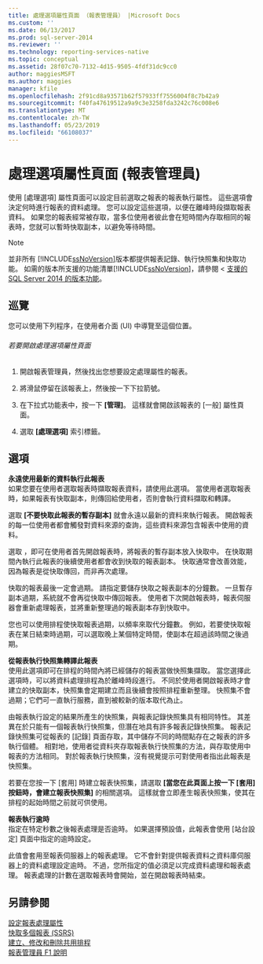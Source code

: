 ```yaml
---
title: 處理選項屬性頁面 （報表管理員） |Microsoft Docs
ms.custom: ''
ms.date: 06/13/2017
ms.prod: sql-server-2014
ms.reviewer: ''
ms.technology: reporting-services-native
ms.topic: conceptual
ms.assetid: 28f07c70-7132-4d15-9505-4fdf31dc9cc0
author: maggiesMSFT
ms.author: maggies
manager: kfile
ms.openlocfilehash: 2f91cd8a93571b62f57933ff7556004f8c7b42a9
ms.sourcegitcommit: f40fa47619512a9a9c3e3258fda3242c76c008e6
ms.translationtype: MT
ms.contentlocale: zh-TW
ms.lasthandoff: 05/23/2019
ms.locfileid: "66108037"
---
```

# <a name="processing-options-properties-page-report-manager"></a>處理選項屬性頁面 (報表管理員)
  使用 [處理選項] 屬性頁面可以設定目前選取之報表的報表執行屬性。 這些選項會決定何時進行報表的資料處理。 您可以設定這些選項，以便在離峰時段擷取報表資料。 如果您的報表經常被存取，當多位使用者彼此會在短時間內存取相同的報表時，您就可以暫時快取副本，以避免等待時間。  
  
> [!NOTE]  
>  並非所有 [!INCLUDE[ssNoVersion](../includes/ssnoversion-md.md)]版本都提供報表記錄、執行快照集和快取功能。 如需的版本所支援的功能清單[!INCLUDE[ssNoVersion](../includes/ssnoversion-md.md)]，請參閱 <<c2> [ 支援的 SQL Server 2014 的版本功能](../../2014/getting-started/features-supported-by-the-editions-of-sql-server-2014.md)。  
  
## <a name="navigation"></a>巡覽  
 您可以使用下列程序，在使用者介面 (UI) 中導覽至這個位置。  
  
###### <a name="to-open-the-processing-options-properties-page"></a>若要開啟處理選項屬性頁面  
  
1.  開啟報表管理員，然後找出您想要設定處理屬性的報表。  
  
2.  將滑鼠停留在該報表上，然後按一下下拉箭號。  
  
3.  在下拉式功能表中，按一下 **[管理]**。 這樣就會開啟該報表的 [一般] 屬性頁面。  
  
4.  選取 **[處理選項]** 索引標籤。  
  
## <a name="options"></a>選項  
 **永遠使用最新的資料執行此報表**  
 如果您要在使用者選取報表時擷取報表資料，請使用此選項。 當使用者選取報表時，如果報表有快取副本，則傳回給使用者，否則會執行資料擷取和轉譯。  
  
 選取 **[不要快取此報表的暫存副本]** 就會永遠以最新的資料來執行報表。 開啟報表的每一位使用者都會觸發對資料來源的查詢，這些資料來源包含報表中使用的資料。  
  
 選取 ，即可在使用者首先開啟報表時，將報表的暫存副本放入快取中。 在快取期間內執行此報表的後續使用者都會收到快取的報表副本。 快取通常會改善效能，因為報表是從快取傳回，而非再次處理。  
  
 快取的報表最後一定會過期。 請指定要儲存快取之報表副本的分鐘數。 一旦暫存副本過期，系統就不會再從快取中傳回報表。 使用者下次開啟報表時，報表伺服器會重新處理報表，並將重新整理過的報表副本存到快取中。  
  
 您也可以使用排程使快取報表過期，以頻率來取代分鐘數。 例如，若要使快取報表在某日結束時過期，可以選取晚上某個特定時間，使副本在超過該時間之後過期。  
  
 **從報表執行快照集轉譯此報表**  
 使用此選項即可在排程的時間內將已經儲存的報表當做快照集擷取。 當您選擇此選項時，可以將資料處理排程為於離峰時段進行。 不同於使用者開啟報表時才會建立的快取副本，快照集會定期建立而且後續會按照排程重新整理。 快照集不會過期；它們可一直執行服務，直到被較新的版本取代為止。  
  
 由報表執行設定的結果所產生的快照集，與報表記錄快照集具有相同特性。 其差異在於只能有一個報表執行快照集，但潛在地具有許多報表記錄快照集。 報表記錄快照集可從報表的 [記錄] 頁面存取，其中儲存不同的時間點存在之報表的許多執行個體。 相對地，使用者從資料夾存取報表執行快照集的方法，與存取使用中報表的方法相同。 對於報表執行快照集，沒有視覺提示可對使用者指出此報表是快照集。  
  
 若要在您按一下 [套用] 時建立報表快照集，請選取 **[當您在此頁面上按一下 [套用] 按鈕時，會建立報表快照集]** 的相關選項。 這樣就會立即產生報表快照集，使其在排程的起始時間之前就可供使用。  
  
 **報表執行逾時**  
 指定在特定秒數之後報表處理是否逾時。 如果選擇預設值，此報表會使用 [站台設定] 頁面中指定的逾時設定。  
  
 此值會套用至報表伺服器上的報表處理。 它不會針對提供報表資料之資料庫伺服器上的資料處理設定逾時。 不過，您所指定的值必須足以完成資料處理和報表處理。 報表處理的計數在選取報表時會開始，並在開啟報表時結束。  
  
## <a name="see-also"></a>另請參閱  
 [設定報表處理屬性](report-server/set-report-processing-properties.md)   
 [快取多個報表 &#40;SSRS&#41;](report-server/caching-reports-ssrs.md)   
 [建立、修改和刪除共用排程](subscriptions/create-modify-and-delete-schedules.md)   
 [報表管理員 F1 說明](../../2014/reporting-services/report-manager-f1-help.md)  
  
  
